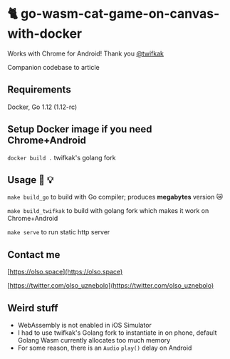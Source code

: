 # 🐈 go-wasm-cat-game-on-canvas-with-docker

Works with Chrome for Android! Thank you [@twifkak](https://github.com/twifkak)

Companion codebase to article

## Requirements
Docker, Go 1.12 (1.12-rc)

## Setup Docker image if you need Chrome+Android
`docker build .` twifkak's golang fork

## Usage 🔧 💡
`make build_go` to build with Go compiler; produces __megabytes__ version 😿

`make build_twifkak` to build with golang fork which makes it work on Chrome+Android

`make serve` to run static http server

## Contact me
[https://olso.space](https://olso.space)

[https://twitter.com/olso_uznebolo](https://twitter.com/olso_uznebolo)

## Weird stuff

* WebAssembly is not enabled in iOS Simulator
* I had to use twifkak's Golang fork to instantiate in on phone, default Golang Wasm currently allocates too much memory
* For some reason, there is an `Audio` `play()` delay on Android
